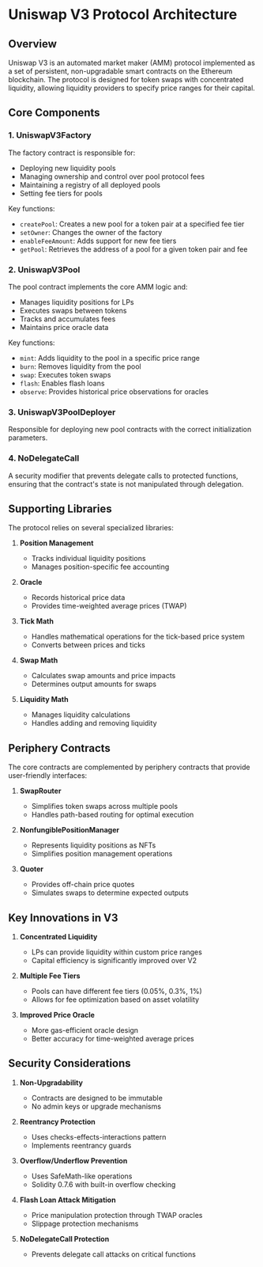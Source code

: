 # Uniswap V3 Protocol Architecture

## Overview
Uniswap V3 is an automated market maker (AMM) protocol implemented as a set of persistent, non-upgradable smart contracts on the Ethereum blockchain. The protocol is designed for token swaps with concentrated liquidity, allowing liquidity providers to specify price ranges for their capital.

## Core Components

### 1. UniswapV3Factory
The factory contract is responsible for:
- Deploying new liquidity pools
- Managing ownership and control over pool protocol fees
- Maintaining a registry of all deployed pools
- Setting fee tiers for pools

Key functions:
- `createPool`: Creates a new pool for a token pair at a specified fee tier
- `setOwner`: Changes the owner of the factory
- `enableFeeAmount`: Adds support for new fee tiers
- `getPool`: Retrieves the address of a pool for a given token pair and fee

### 2. UniswapV3Pool
The pool contract implements the core AMM logic and:
- Manages liquidity positions for LPs
- Executes swaps between tokens
- Tracks and accumulates fees
- Maintains price oracle data

Key functions:
- `mint`: Adds liquidity to the pool in a specific price range
- `burn`: Removes liquidity from the pool
- `swap`: Executes token swaps
- `flash`: Enables flash loans
- `observe`: Provides historical price observations for oracles

### 3. UniswapV3PoolDeployer
Responsible for deploying new pool contracts with the correct initialization parameters.

### 4. NoDelegateCall
A security modifier that prevents delegate calls to protected functions, ensuring that the contract's state is not manipulated through delegation.

## Supporting Libraries

The protocol relies on several specialized libraries:

1. **Position Management**
   - Tracks individual liquidity positions
   - Manages position-specific fee accounting

2. **Oracle**
   - Records historical price data
   - Provides time-weighted average prices (TWAP)

3. **Tick Math**
   - Handles mathematical operations for the tick-based price system
   - Converts between prices and ticks

4. **Swap Math**
   - Calculates swap amounts and price impacts
   - Determines output amounts for swaps

5. **Liquidity Math**
   - Manages liquidity calculations
   - Handles adding and removing liquidity

## Periphery Contracts

The core contracts are complemented by periphery contracts that provide user-friendly interfaces:

1. **SwapRouter**
   - Simplifies token swaps across multiple pools
   - Handles path-based routing for optimal execution

2. **NonfungiblePositionManager**
   - Represents liquidity positions as NFTs
   - Simplifies position management operations

3. **Quoter**
   - Provides off-chain price quotes
   - Simulates swaps to determine expected outputs

## Key Innovations in V3

1. **Concentrated Liquidity**
   - LPs can provide liquidity within custom price ranges
   - Capital efficiency is significantly improved over V2

2. **Multiple Fee Tiers**
   - Pools can have different fee tiers (0.05%, 0.3%, 1%)
   - Allows for fee optimization based on asset volatility

3. **Improved Price Oracle**
   - More gas-efficient oracle design
   - Better accuracy for time-weighted average prices

## Security Considerations

1. **Non-Upgradability**
   - Contracts are designed to be immutable
   - No admin keys or upgrade mechanisms

2. **Reentrancy Protection**
   - Uses checks-effects-interactions pattern
   - Implements reentrancy guards

3. **Overflow/Underflow Prevention**
   - Uses SafeMath-like operations
   - Solidity 0.7.6 with built-in overflow checking

4. **Flash Loan Attack Mitigation**
   - Price manipulation protection through TWAP oracles
   - Slippage protection mechanisms

5. **NoDelegateCall Protection**
   - Prevents delegate call attacks on critical functions
